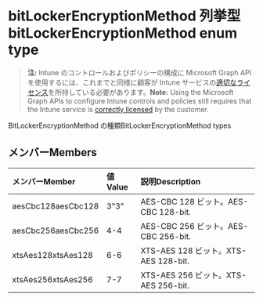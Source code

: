 # <a name="bitlockerencryptionmethod-enum-type"></a><span data-ttu-id="83cb7-101">bitLockerEncryptionMethod 列挙型</span><span class="sxs-lookup"><span data-stu-id="83cb7-101">bitLockerEncryptionMethod enum type</span></span>

> <span data-ttu-id="83cb7-102">**注:** Intune のコントロールおよびポリシーの構成に Microsoft Graph API を使用するには、これまでと同様に顧客が Intune サービスの[適切なライセンス](https://go.microsoft.com/fwlink/?linkid=839381)を所持している必要があります。</span><span class="sxs-lookup"><span data-stu-id="83cb7-102">**Note:** Using the Microsoft Graph APIs to configure Intune controls and policies still requires that the Intune service is [correctly licensed](https://go.microsoft.com/fwlink/?linkid=839381) by the customer.</span></span>

<span data-ttu-id="83cb7-103">BitLockerEncryptionMethod の種類</span><span class="sxs-lookup"><span data-stu-id="83cb7-103">BitLockerEncryptionMethod types</span></span>
## <a name="members"></a><span data-ttu-id="83cb7-104">メンバー</span><span class="sxs-lookup"><span data-stu-id="83cb7-104">Members</span></span>
|<span data-ttu-id="83cb7-105">メンバー</span><span class="sxs-lookup"><span data-stu-id="83cb7-105">Member</span></span>|<span data-ttu-id="83cb7-106">値</span><span class="sxs-lookup"><span data-stu-id="83cb7-106">Value</span></span>|<span data-ttu-id="83cb7-107">説明</span><span class="sxs-lookup"><span data-stu-id="83cb7-107">Description</span></span>|
|:---|:---|:---|
|<span data-ttu-id="83cb7-108">aesCbc128</span><span class="sxs-lookup"><span data-stu-id="83cb7-108">aesCbc128</span></span>|<span data-ttu-id="83cb7-109">3</span><span class="sxs-lookup"><span data-stu-id="83cb7-109">"3"</span></span>|<span data-ttu-id="83cb7-110">AES-CBC 128 ビット。</span><span class="sxs-lookup"><span data-stu-id="83cb7-110">AES-CBC 128-bit.</span></span>|
|<span data-ttu-id="83cb7-111">aesCbc256</span><span class="sxs-lookup"><span data-stu-id="83cb7-111">aesCbc256</span></span>|<span data-ttu-id="83cb7-112">4</span><span class="sxs-lookup"><span data-stu-id="83cb7-112">-4</span></span>|<span data-ttu-id="83cb7-113">AES-CBC 256 ビット。</span><span class="sxs-lookup"><span data-stu-id="83cb7-113">AES-CBC 256-bit.</span></span>|
|<span data-ttu-id="83cb7-114">xtsAes128</span><span class="sxs-lookup"><span data-stu-id="83cb7-114">xtsAes128</span></span>|<span data-ttu-id="83cb7-115">6</span><span class="sxs-lookup"><span data-stu-id="83cb7-115">-6</span></span>|<span data-ttu-id="83cb7-116">XTS-AES 128 ビット。</span><span class="sxs-lookup"><span data-stu-id="83cb7-116">XTS-AES 128-bit.</span></span>|
|<span data-ttu-id="83cb7-117">xtsAes256</span><span class="sxs-lookup"><span data-stu-id="83cb7-117">xtsAes256</span></span>|<span data-ttu-id="83cb7-118">7</span><span class="sxs-lookup"><span data-stu-id="83cb7-118">-7</span></span>|<span data-ttu-id="83cb7-119">XTS-AES 256 ビット。</span><span class="sxs-lookup"><span data-stu-id="83cb7-119">XTS-AES 256-bit.</span></span>|








